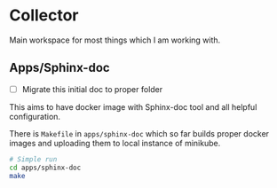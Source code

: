 # Collector

Main workspace for most things which I am working with.

## Apps/Sphinx-doc

- [ ] Migrate this initial doc to proper folder

This aims to have docker image with Sphinx-doc tool and all helpful configuration.

There is `Makefile` in `apps/sphinx-doc` which so far builds proper docker images and uploading them
to local instance of minikube.

```bash
# Simple run
cd apps/sphinx-doc
make
```

